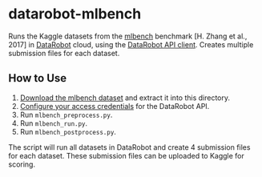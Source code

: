 # datarobot-mlbench

Runs the Kaggle datasets from the [mlbench](https://arxiv.org/abs/1707.09562) benchmark [H. Zhang et al., 2017]
in [DataRobot](https://www.datarobot.com/) cloud, using the [DataRobot API client](http://pythonhosted.org/datarobot/).
Creates multiple submission files for each dataset.

## How to Use

1. [Download the mlbench dataset](https://ds3lab.org/mlbench/) and extract it into this directory.
2. [Configure your access credentials](http://pythonhosted.org/datarobot/setup/configuration.html) for the DataRobot API.
3. Run `mlbench_preprocess.py`.
4. Run `mlbench_run.py`.
5. Run `mlbench_postprocess.py`.

The script will run all datasets in DataRobot and create 4 submission files for each dataset.
These submission files can be uploaded to Kaggle for scoring.
